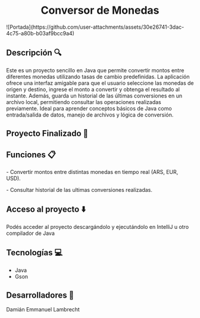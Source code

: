 <h1 align="center"> Conversor de Monedas </h1>
![Portada](https://github.com/user-attachments/assets/30e26741-3dac-4c75-a80b-b03af9bcc9a4)

<h2> Descripción 🔍</h2>
<p>Este es un proyecto sencillo en Java que permite convertir montos entre diferentes monedas utilizando tasas de cambio predefinidas.
  La aplicación ofrece una interfaz amigable para que el usuario seleccione las monedas de origen y destino,
  ingrese el monto a convertir y obtenga el resultado al instante. Además, guarda un historial de las últimas conversiones en un archivo local,
  permitiendo consultar las operaciones realizadas previamente. Ideal para aprender conceptos básicos de Java como entrada/salida de datos,
  manejo de archivos y lógica de conversión.
</p>

<h2> Proyecto Finalizado 🌟 </h2>

<h2> Funciones 📋 </h2> 
<p> - Convertir montos entre distintas monedas en tiempo real (ARS, EUR, USD).</p>
<p> - Consultar historial de las ultimas conversiones realizadas.</p>

<h2>Acceso al proyecto ⬇️ </h2>
<p>Podés acceder al proyecto descargándolo y ejecutándolo en IntelliJ u otro compilador de Java</p>

<h2>Tecnologías 💻 </h2>
<ul>
  <li>Java</li>
  <li>Gson</li>
</ul>

<h2> Desarrolladores 👤 </h2>
<p>Damián Emmanuel Lambrecht</p>
